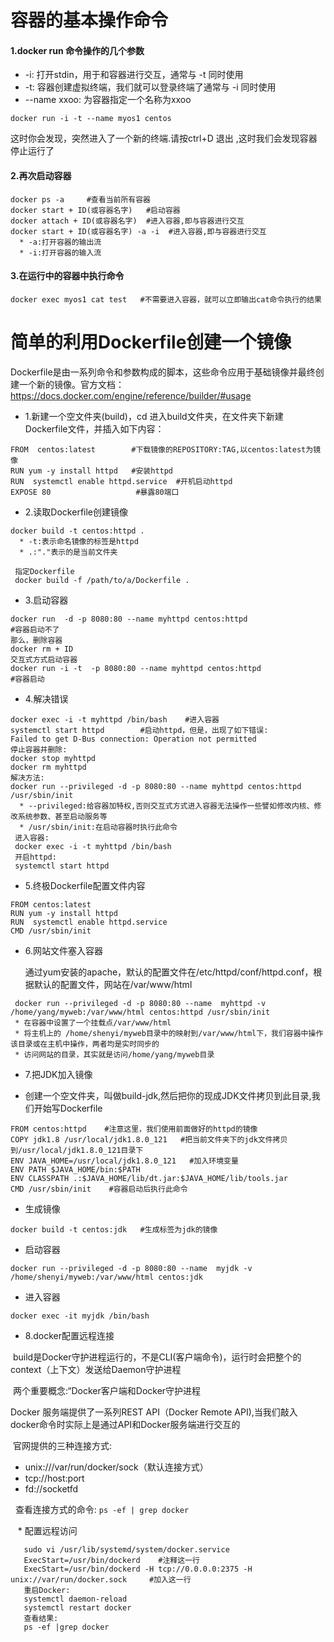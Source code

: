 # 容器的基本操作命令

#### 1.docker run 命令操作的几个参数
* -i: 打开stdin，用于和容器进行交互，通常与 -t 同时使用
* -t: 容器创建虚拟终端，我们就可以登录终端了通常与 -i 同时使用
* --name xxoo: 为容器指定一个名称为xxoo

```
docker run -i -t --name myos1 centos
```
这时你会发现，突然进入了一个新的终端.请按ctrl+D 退出 ,这时我们会发现容器停止运行了

#### 2.再次启动容器
```
docker ps -a     #查看当前所有容器
docker start + ID(或容器名字)   #启动容器
docker attach + ID(或容器名字)  #进入容器,即与容器进行交互
docker start + ID(或容器名字) -a -i  #进入容器,即与容器进行交互
  * -a:打开容器的输出流
  * -i:打开容器的输入流
```

#### 3.在运行中的容器中执行命令
```
docker exec myos1 cat test   #不需要进入容器，就可以立即输出cat命令执行的结果
```

# 简单的利用Dockerfile创建一个镜像

  Dockerfile是由一系列命令和参数构成的脚本，这些命令应用于基础镜像并最终创建一个新的镜像。官方文档：
  https://docs.docker.com/engine/reference/builder/#usage

* 1.新建一个空文件夹(build)，cd 进入build文件夹，在文件夹下新建Dockerfile文件，并插入如下内容：
```
FROM  centos:latest        #下载镜像的REPOSITORY:TAG,以centos:latest为镜像
RUN yum -y install httpd   #安装httpd
RUN  systemctl enable httpd.service  #开机启动httpd
EXPOSE 80                   #暴露80端口
```
* 2.读取Dockerfile创建镜像
```
docker build -t centos:httpd .
  * -t:表示命名镜像的标签是httpd
  * .:"."表示的是当前文件夹
 
 指定Dockerfile
 docker build -f /path/to/a/Dockerfile .
```
* 3.启动容器
```
docker run  -d -p 8080:80 --name myhttpd centos:httpd
#容器启动不了
那么，删除容器
docker rm + ID
交互式方式启动容器
docker run -i -t  -p 8080:80 --name myhttpd centos:httpd
#容器启动
```
* 4.解决错误
```
docker exec -i -t myhttpd /bin/bash    #进入容器
systemctl start httpd        #启动httpd，但是，出现了如下错误:
Failed to get D-Bus connection: Operation not permitted
停止容器并删除:
docker stop myhttpd
docker rm myhttpd
解决方法:
docker run --privileged -d -p 8080:80 --name myhttpd centos:httpd /usr/sbin/init
  * --privileged:给容器加特权,否则交互式方式进入容器无法操作一些譬如修改内核、修改系统参数、甚至启动服务等
  * /usr/sbin/init:在启动容器时执行此命令
 进入容器:
 docker exec -i -t myhttpd /bin/bash
 开启httpd:
 systemctl start httpd
```
* 5.终极Dockerfile配置文件内容
```
FROM centos:latest
RUN yum -y install httpd   
RUN  systemctl enable httpd.service 
CMD /usr/sbin/init   
```
* 6.网站文件塞入容器

  通过yum安装的apache，默认的配置文件在/etc/httpd/conf/httpd.conf，根据默认的配置文件，网站在/var/www/html
 ```
  docker run --privileged -d -p 8080:80 --name  myhttpd -v /home/yang/myweb:/var/www/html centos:httpd /usr/sbin/init
  * 在容器中设置了一个挂载点/var/www/html 
  * 将主机上的 /home/shenyi/myweb目录中的映射到/var/www/html下，我们容器中操作该目录或在主机中操作，两者均是实时同步的
  * 访问网站的目录，其实就是访问/home/yang/myweb目录
```
* 7.把JDK加入镜像
 
 * 创建一个空文件夹，叫做build-jdk,然后把你的现成JDK文件拷贝到此目录,我们开始写Dockerfile
 ```
 FROM centos:httpd    #注意这里，我们使用前面做好的httpd的镜像
COPY jdk1.8 /usr/local/jdk1.8.0_121   #把当前文件夹下的jdk文件拷贝到/usr/local/jdk1.8.0_121目录下
ENV JAVA_HOME=/usr/local/jdk1.8.0_121   #加入环境变量
ENV PATH $JAVA_HOME/bin:$PATH           
ENV CLASSPATH .:$JAVA_HOME/lib/dt.jar:$JAVA_HOME/lib/tools.jar
CMD /usr/sbin/init    #容器启动后执行此命令
```
 * 生成镜像
 ```
 docker build -t centos:jdk   #生成标签为jdk的镜像
 ```
 * 启动容器
```
docker run --privileged -d -p 8080:80 --name  myjdk -v /home/shenyi/myweb:/var/www/html centos:jdk
```
* 进入容器
```
docker exec -it myjdk /bin/bash
```
* 8.docker配置远程连接

  build是Docker守护进程运行的，不是CLI(客户端命令)，运行时会把整个的context（上下文）发送给Daemon守护进程
  
  两个重要概念:“Docker客户端和Docker守护进程
  
  Docker 服务端提供了一系列REST API（Docker Remote API),当我们敲入docker命令时实际上是通过API和Docker服务端进行交互的
  
  官网提供的三种连接方式:
   * unix:///var/run/docker/sock（默认连接方式）
   * tcp://host:port
   * fd://socketfd
   
   查看连接方式的命令:
   `
    ps -ef | grep docker
    `
    
    * 配置远程访问
    
 ```
    sudo vi /usr/lib/systemd/system/docker.service 
    ExecStart=/usr/bin/dockerd    #注释这一行
    ExecStart=/usr/bin/dockerd -H tcp://0.0.0.0:2375 -H unix://var/run/docker.sock     #加入这一行
    重启Docker:
    systemctl daemon-reload
    systemctl restart docker
    查看结果:
    ps -ef |grep docker
```












